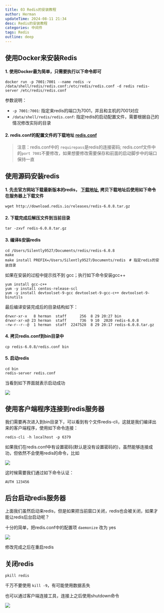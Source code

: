 ```yaml
---
title: 03 Redis的安装教程
author: Herman
updateTime: 2024-08-11 21:34
desc: Redis的安装教程
categories: 中间件
tags: Redis
outline: deep
---
```



## 使用Docker来安装Redis

#### 1. 使用Docker最为简单，只需要执行以下命令即可

```
docker run -p 7001:7001 --name redis -v /data/shell/redis/redis.conf:/etc/redis/redis.conf -d redis redis-server /etc/redis/redis.conf
```

参数说明：
* `-p 7001:7001`: 指定来redis的端口为7001，并且和主机的7001对应
* `/data/shell/redis/redis.conf`: 指定redis的启动配置文件，需要根据自己的情况修改实际的目录

#### 2. redis.conf的配置文件的下载地址 [redis.conf](http://cdn.silently9527.cn/redis_1630239144896.conf)

> 注意：redis.conf中的 `requirepass`是redis的连接密码; redis.conf文件中的`port 7001`不要修改，如果想要修改需要保存和前面的启动脚步中的端口保持一直


## 使用源码安装redis

#### 1. 先去官方网站下载最新版本的redis， [下载地址](https://redis.io/download), 拷贝下载地址后使用如下命令在服务器上下载文件

```
wget http://download.redis.io/releases/redis-6.0.8.tar.gz
```

#### 2. 下载完成后解压文件到当前目录

```
tar -zxvf redis-6.0.8.tar.gz
```

#### 3. 编译&安装redis

```
cd /Users/Silently9527/Documents/redis/redis-6.0.8
make
make install PREFIX=/Users/Silently9527/Documents/redis　# 指定redis的安装目录
```

如果在安装的过程中提示找不到 gcc；执行如下命令安装gcc++
```
yum install gcc-c++
yum -y install centos-release-scl
yum -y install devtoolset-9-gcc devtoolset-9-gcc-c++ devtoolset-9-binutils
```

最后编译安装完成后的目录结构如下：
```
drwxr-xr-x   8 herman  staff      256  8 29 20:27 bin
drwxr-xr-x@ 23 herman  staff      736  9 10  2020 redis-6.0.8
-rw-r--r--@  1 herman  staff  2247528  8 29 20:17 redis-6.0.8.tar.gz
```

#### 4. 拷贝redis.conf到bin目录中

```
cp redis-6.0.8/redis.conf bin
```

#### 5. 启动redis

```
cd bin
redis-server redis.conf
```

当看到如下界面就表示启动成功

![](https://cdn.jsdelivr.net/gh/silently9527/images//008i3skNgy1gtxxr1rmg0j61j00o4dk402.jpg)


## 使用客户端程序连接到redis服务器
我们需要再次进入到bin目录下，可以看到有个文件redis-cli，这就是我们编译出来的客户端程序，使用如下命令连接：

```
redis-cli -h localhost -p 6379
```

如果我们在redis.conf中有设置密码(默认是没有设置密码的)，虽然能够连接成功，但依然不会使用redis的命令，比如

![](https://cdn.jsdelivr.net/gh/silently9527/images//008i3skNgy1gtxxzoqyt2j60lq05idg802.jpg)

这时候需要我们通过如下命令认证：
```
AUTH 123456
```



## 后台启动redis服务器
上面我们虽然启动来redis，但是如果把当前窗口关闭，redis也会被关闭，如果才能让redis后台启动呢？

十分的简单，把redis.conf中的配置项 `daemonize` 改为 yes

![](https://cdn.jsdelivr.net/gh/silently9527/images//008i3skNgy1gtxy6kb07xj612i06odh002.jpg)

修改完成之后在重启redis


## 关闭redis
```
pkill redis
```

千万不要使用 `kill -9`，有可能使用数据丢失

也可以通过客户端连接工具，连接上之后使用shutdown命令

![](https://cdn.jsdelivr.net/gh/silently9527/images//008i3skNgy1gtxybnouqhj60hc09s0tf02.jpg)

